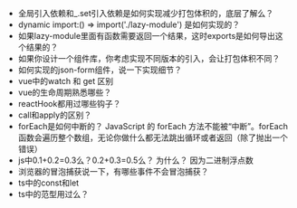 - 全局引入依赖和_.set引入依赖是如何实现减少打包体积的，底层了解么？
- dynamic import:() => import('./lazy-module') 是如何实现的？
- 如果lazy-module里面有函数需要返回一个结果，这时exports是如何导出这个结果的？
- 如果你设计一个组件库，你考虑实现不同版本的引入，会让打包体积不同？
- 如何实现的json-form组件，说一下实现细节？
- vue中的watch 和 get 区别
- vue的生命周期熟悉哪些？
- reactHook都用过哪些钩子？
- call和apply的区别？
- forEach是如何中断的？
JavaScript 的 forEach 方法不能被“中断”。forEach 函数会遍历整个数组，无论你做什么都无法跳出循环或者返回（除了抛出一个错误）
- js中0.1+0.2=0.3么？0.2+0.3=0.5么？ 为什么？
因为二进制浮点数
- 浏览器的冒泡捕获说一下，有哪些事件不会冒泡捕获？
- ts中的const和let
- ts中的范型用过么？